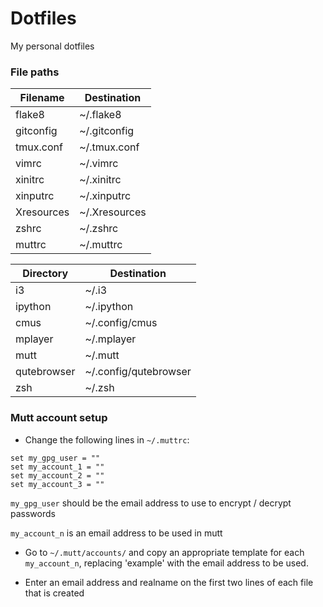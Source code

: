 # Dotfiles

My personal dotfiles

### File paths
| Filename | Destination |
| ------------- | --------------------- |
| flake8 | ~/.flake8 |
| gitconfig | ~/.gitconfig |
| tmux.conf | ~/.tmux.conf |
| vimrc | ~/.vimrc |
| xinitrc | ~/.xinitrc |
| xinputrc | ~/.xinputrc |
| Xresources | ~/.Xresources |
| zshrc | ~/.zshrc |
| muttrc | ~/.muttrc |


| Directory | Destination |
| ------------- | --------------------- |
| i3 | ~/.i3 |
| ipython | ~/.ipython |
| cmus | ~/.config/cmus |
| mplayer | ~/.mplayer |
| mutt | ~/.mutt |
| qutebrowser | ~/.config/qutebrowser |
| zsh | ~/.zsh |

### Mutt account setup
- Change the following lines in `~/.muttrc`:

```
set my_gpg_user = ""
set my_account_1 = ""
set my_account_2 = ""
set my_account_3 = ""
```

`my_gpg_user` should be the email address to use to encrypt / decrypt passwords

`my_account_n` is an email address to be used in mutt


- Go to `~/.mutt/accounts/` and copy an appropriate template for each
`my_account_n`, replacing 'example' with the email address to be used.

- Enter an email address and realname on the first two lines of each file
that is created
